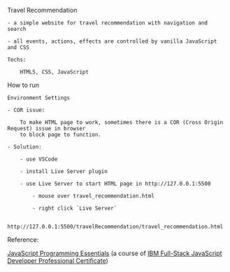 Travel Recommendation

	- a simple website for travel recommendation with navigation and search
	
	- all events, actions, effects are controlled by vanilla JavaScript and CSS

	Techs:
	
		HTML5, CSS, JavaScript



How to run

	Environment Settings

	- COR issue:
	
		To make HTML page to work, sometimes there is a COR (Cross Origin Request) issue in browser
		to block page to function.
	
	- Solution:
	
		- use VSCode
		
		- install Live Server plugin
		
		- use Live Server to start HTML page in http://127.0.0.1:5500
		
			- mouse over travel_recommendation.html
			
			- right click `Live Server`
			
				http://127.0.0.1:5500/travelRecommendation/travel_recommendation.html
	



Reference:

[JavaScript Programming Essentials](https://www.coursera.org/learn/javascript-programming-essentials?specialization=ibm-full-stack-javascript-developer) (a course of [IBM Full-Stack JavaScript Developer Professional Certificate](https://www.coursera.org/professional-certificates/ibm-full-stack-javascript-developer))


